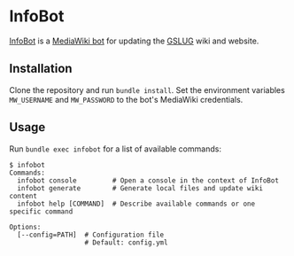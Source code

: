 # InfoBot

[InfoBot][] is a [MediaWiki bot][bot] for updating the [GSLUG][] wiki and
website.

## Installation

Clone the repository and run `bundle install`. Set the environment variables
`MW_USERNAME` and `MW_PASSWORD` to the bot's MediaWiki credentials.

## Usage

Run `bundle exec infobot` for a list of available commands:

    $ infobot
    Commands:
      infobot console         # Open a console in the context of InfoBot
      infobot generate        # Generate local files and update wiki content
      infobot help [COMMAND]  # Describe available commands or one specific command

    Options:
      [--config=PATH]  # Configuration file
                       # Default: config.yml


  [bot]: http://www.mediawiki.org/wiki/bot
  [gslug]: http://gslug.org/
  [infobot]: http://gslug.org/wiki/User:InfoBot
